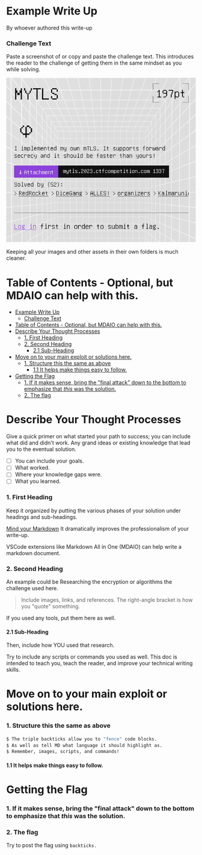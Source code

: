# Example Write Up

By whoever authored this write-up

### Challenge Text

Paste a screenshot of or copy and paste the challenge text. This introduces the reader to the challenge of getting them in the same mindset as you while solving. 

![Example Image](images/image.png)

Keeping all your images and other assets in their own folders is much cleaner. 

# Table of Contents - Optional, but MDAIO can help with this.

- [Example Write Up](#example-write-up)
    - [Challenge Text](#challenge-text)
- [Table of Contents - Optional, but MDAIO can help with this.](#table-of-contents---optional-but-mdaio-can-help-with-this)
- [Describe Your Thought Processes](#describe-your-thought-processes)
    - [1. First Heading](#1-first-heading)
    - [2. Second Heading](#2-second-heading)
      - [2.1 Sub-Heading](#21-sub-heading)
- [Move on to your main exploit or solutions here.](#move-on-to-your-main-exploit-or-solutions-here)
    - [1. Structure this the same as above](#1-structure-this-the-same-as-above)
      - [1.1 It helps make things easy to follow.](#11-it-helps-make-things-easy-to-follow)
- [Getting the Flag](#getting-the-flag)
    - [1. If it makes sense, bring the "final attack" down to the bottom to emphasize that *this* was the solution.](#1-if-it-makes-sense-bring-the-final-attack-down-to-the-bottom-to-emphasize-that-this-was-the-solution)
    - [2. The flag](#2-the-flag)


# Describe Your Thought Processes

Give a quick primer on what started your path to success; you can include what did and didn't work. Any grand ideas or existing knowledge that lead you to the eventual solution. 

- [ ] You can include your goals.
- [ ] What worked. 
- [ ] Where your knowledge gaps were. 
- [ ] What you learned.

### 1. First Heading 

Keep it organized by putting the various phases of your solution under headings and sub-headings. 

[Mind your Markdown](https://www.markdownguide.org/extended-syntax/) It dramatically improves the professionalism of your write-up.

VSCode extensions like Markdown All in One (MDAIO) can help write a markdown document. 

### 2. Second Heading 

An example could be Researching the encryption or algorithms the challenge used here.

> Include images, links, and references. 
> The right-angle bracket is how you "quote" something. 

If you used any tools, put them here as well. 

#### 2.1 Sub-Heading

Then, include how YOU used that research. 

Try to include any scripts or commands you used as well. This doc is intended to teach you, teach the reader, and improve your technical writing skills. 

# Move on to your main exploit or solutions here. 

### 1. Structure this the same as above

```bash
$ The triple backticks allow you to "fence" code blocks. 
$ As well as tell MD what language it should highlight as.
$ Remember, images, scripts, and commands!
```

#### 1.1 It helps make things easy to follow. 

# Getting the Flag

### 1. If it makes sense, bring the "final attack" down to the bottom to emphasize that *this* was the solution. 

### 2. The flag

Try to post the flag using `backticks.`
